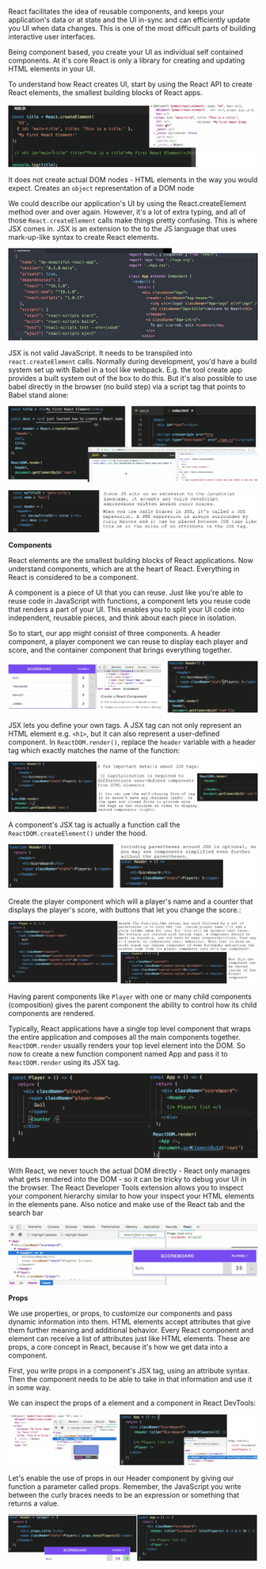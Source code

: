 React facilitates the idea of reusable components, and keeps your application's data or at state and the UI in-sync and can efficiently update you UI when data changes.
This is one of the most difficult parts of building interactive user interfaces.

Being component based, you create your UI as individual self contained components.
At it's core React is only a library for creating and updating HTML elements in your UI.

To understand how React creates UI, start by using the React API to create React elements, the smallest building blocks of React apps.

![](../images/create_elem2.png)

It does not create actual DOM nodes - HTML elements in the way you would expect. Creates an `object` representation of a DOM node

We could describe our application's UI by using the React.createElement method over and over again. However, it's a lot of extra typing, and all of those `React.createElement` calls make things pretty confusing. This is where JSX comes in. JSX is an extension to the to the JS language that uses mark-up-like syntax to create React elements.

![](../images/react2.png)

JSX is not valid JavaScript. It needs to be transpiled into `react.createElement` calls.
Normally during development, you'd have a build system set up with Babel in a tool like webpack. E.g. the tool create app provides a built system out of the box to do this.
But it's also possible to use babel directly in the browser (no build step) via a script tag that points to Babel stand alone:

![](../images/react3.png)

![](../images/react4.png)

**Components**

React elements are the smallest building blocks of React applications.
Now understand components, which are at the heart of React.
Everything in React is considered to be a component.

A component is a piece of UI that you can reuse. Just like you're able to reuse code in JavaScript with functions, a component lets you reuse code that renders a part of your UI. This enables you to split your UI code into independent, reusable pieces, and think about each piece in isolation.

So to start, our app might consist of three components.
A header component, a player component we can reuse to display each player and
score, and the container component that brings everything together.

![](../images/react5.png)

JSX lets you define your own tags. A JSX tag can not only represent an HTML element e.g. `<h1>`, but it can also represent a user-defined component.  In `ReactDOM.render()`, replace the `header` variable with a header tag which exactly matches the name of the function:

![](../images/react6.png)

A component's JSX tag is actually a function call the `ReactDOM.createElement()` under the hood.

![](../images/react7.png)

Create the player component which will a player's name and a counter that displays the player's score, with buttons that let you change the score.:

![](../images/react9.png)

Having parent components like `Player` with one or many child components (composition) gives the parent component the ability to control how its child components are rendered.

Typically, React applications have a single top level component that wraps the entire application and composes all the main components together.
`ReactDOM.render` usually renders your top level element into the DOM.
So now to create a new function component named App and pass it to `ReactDOM.render` using its JSX tag.

![](../images/react11.png)

With React, we never touch the actual DOM directly - React only manages what gets rendered into the DOM - so it can be tricky to debug your UI in the browser. The React Developer Tools extension allows you to inspect your component hierarchy similar to how your inspect your HTML elements in the elements pane. Also notice and make use of the React tab and the search bar

![](../images/react12.png)

**Props**

We use properties, or props, to customize our components and pass dynamic information into them.
HTML elements accept attributes that give them further meaning and additional behavior. Every React component and element can receive a list of attributes just like HTML elements. These are props, a core concept in React, because it's how we get data into a component.

First, you write props in a component's JSX tag, using an attribute syntax.
Then the component needs to be able to take in that information and use it in some way.

We can inspect the props of a element and a component in React DevTools:

![](../images/react14.png)

Let's enable the use of props in our Header component by giving our function a parameter called props.
Remember, the JavaScript you write between the curly braces needs to be an expression or something that returns a value.

![](../images/react15.png)




